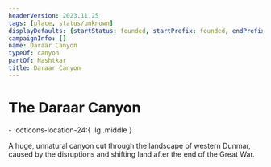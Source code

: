 ```yaml
---
headerVersion: 2023.11.25
tags: [place, status/unknown]
displayDefaults: {startStatus: founded, startPrefix: founded, endPrefix: destroyed, endStatus: destroyed}
campaignInfo: []
name: Daraar Canyon
typeOf: canyon
partOf: Nashtkar
title: Daraar Canyon
---
```

# The Daraar Canyon
<div class="grid cards ext-narrow-margin ext-one-column" markdown>
-    :octicons-location-24:{ .lg .middle }   
</div>


A huge, unnatural canyon cut through the landscape of western Dunmar, caused by the disruptions and shifting land after the end of the Great War.